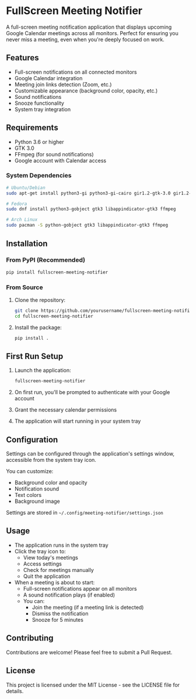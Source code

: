 # FullScreen Meeting Notifier

A full-screen meeting notification application that displays upcoming Google Calendar meetings across all monitors. Perfect for ensuring you never miss a meeting, even when you're deeply focused on work.

## Features

- Full-screen notifications on all connected monitors
- Google Calendar integration
- Meeting join links detection (Zoom, etc.)
- Customizable appearance (background color, opacity, etc.)
- Sound notifications
- Snooze functionality
- System tray integration

## Requirements

- Python 3.6 or higher
- GTK 3.0
- FFmpeg (for sound notifications)
- Google account with Calendar access

### System Dependencies

```bash
# Ubuntu/Debian
sudo apt-get install python3-gi python3-gi-cairo gir1.2-gtk-3.0 gir1.2-ayatanaappindicator3-0.1 ffmpeg

# Fedora
sudo dnf install python3-gobject gtk3 libappindicator-gtk3 ffmpeg

# Arch Linux
sudo pacman -S python-gobject gtk3 libappindicator-gtk3 ffmpeg
```

## Installation

### From PyPI (Recommended)

```bash
pip install fullscreen-meeting-notifier
```

### From Source

1. Clone the repository:
   ```bash
   git clone https://github.com/yourusername/fullscreen-meeting-notifier.git
   cd fullscreen-meeting-notifier
   ```

2. Install the package:
   ```bash
   pip install .
   ```

## First Run Setup

1. Launch the application:
   ```bash
   fullscreen-meeting-notifier
   ```

2. On first run, you'll be prompted to authenticate with your Google account
3. Grant the necessary calendar permissions
4. The application will start running in your system tray

## Configuration

Settings can be configured through the application's settings window, accessible from the system tray icon.

You can customize:
- Background color and opacity
- Notification sound
- Text colors
- Background image

Settings are stored in `~/.config/meeting-notifier/settings.json`

## Usage

- The application runs in the system tray
- Click the tray icon to:
  - View today's meetings
  - Access settings
  - Check for meetings manually
  - Quit the application
- When a meeting is about to start:
  - Full-screen notifications appear on all monitors
  - A sound notification plays (if enabled)
  - You can:
    - Join the meeting (if a meeting link is detected)
    - Dismiss the notification
    - Snooze for 5 minutes

## Contributing

Contributions are welcome! Please feel free to submit a Pull Request.

## License

This project is licensed under the MIT License - see the LICENSE file for details.

